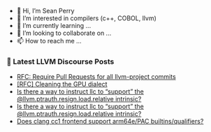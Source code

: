 - 👋 Hi, I’m Sean Perry
- 👀 I’m interested in compilers (c++, COBOL, llvm)
- 🌱 I’m currently learning ...
- 💞️ I’m looking to collaborate on ...
- 📫 How to reach me ...

<!---
s66perry/s66perry is a ✨ special ✨ repository because its `README.md` (this file) appears on your GitHub profile.
You can click the Preview link to take a look at your changes.
--->
### 📕 Latest LLVM Discourse Posts

<!-- DISCOURSE-LLVM:START -->
- [RFC: Require Pull Requests for all llvm-project commits](https://discourse.llvm.org/t/rfc-require-pull-requests-for-all-llvm-project-commits/88164#post_12)
- [[RFC] Cleaning the GPU dialect](https://discourse.llvm.org/t/rfc-cleaning-the-gpu-dialect/88170#post_2)
- [Is there a way to instruct llc to “support” the @llvm.ptrauth.resign.load.relative intrinsic?](https://discourse.llvm.org/t/is-there-a-way-to-instruct-llc-to-support-the-llvm-ptrauth-resign-load-relative-intrinsic/88171#post_2)
- [Is there a way to instruct llc to “support” the @llvm.ptrauth.resign.load.relative intrinsic?](https://discourse.llvm.org/t/is-there-a-way-to-instruct-llc-to-support-the-llvm-ptrauth-resign-load-relative-intrinsic/88171#post_1)
- [Does clang cc1 frontend support arm64e/PAC builtins/qualifiers?](https://discourse.llvm.org/t/does-clang-cc1-frontend-support-arm64e-pac-builtins-qualifiers/88113#post_10)
<!-- DISCOURSE-LLVM:END -->
